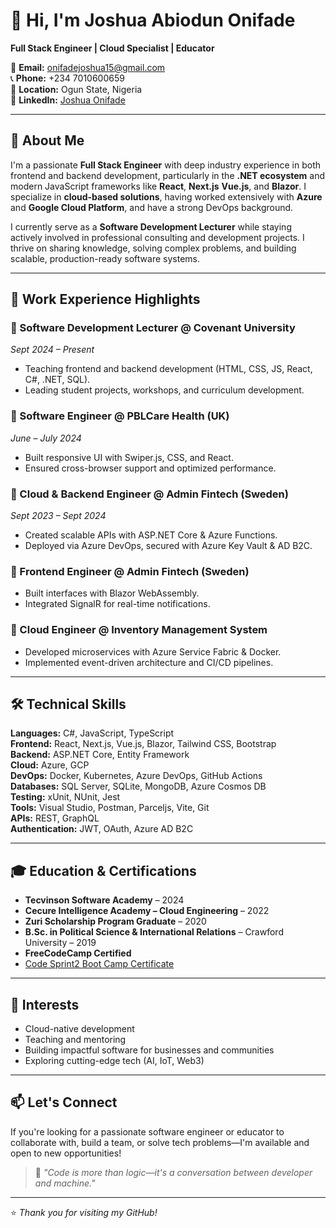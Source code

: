 # 👋 Hi, I'm Joshua Abiodun Onifade

**Full Stack Engineer | Cloud Specialist | Educator**

📧 **Email:** [onifadejoshua15@gmail.com](mailto:onifadejoshua15@gmail.com)  
📞 **Phone:** +234 7010600659  
📍 **Location:** Ogun State, Nigeria  
🔗 **LinkedIn:** [Joshua Onifade](https://www.linkedin.com/in/joshua-onifade-7b844322b)

---

## 🧠 About Me

I'm a passionate **Full Stack Engineer** with deep industry experience in both frontend and backend development, particularly in the **.NET ecosystem** and modern JavaScript frameworks like **React**, **Next.js** **Vue.js**, and **Blazor**. I specialize in **cloud-based solutions**, having worked extensively with **Azure** and **Google Cloud Platform**, and have a strong DevOps background.

I currently serve as a **Software Development Lecturer** while staying actively involved in professional consulting and development projects. I thrive on sharing knowledge, solving complex problems, and building scalable, production-ready software systems.

---

## 💼 Work Experience Highlights

### 🔹 Software Development Lecturer @ Covenant University  
*Sept 2024 – Present*
- Teaching frontend and backend development (HTML, CSS, JS, React, C#, .NET, SQL).
- Leading student projects, workshops, and curriculum development.

### 🔹 Software Engineer @ PBLCare Health (UK)  
*June – July 2024*
- Built responsive UI with Swiper.js, CSS, and React.
- Ensured cross-browser support and optimized performance.

### 🔹 Cloud & Backend Engineer @ Admin Fintech (Sweden)  
*Sept 2023 – Sept 2024*
- Created scalable APIs with ASP.NET Core & Azure Functions.
- Deployed via Azure DevOps, secured with Azure Key Vault & AD B2C.

### 🔹 Frontend Engineer @ Admin Fintech (Sweden)  
- Built interfaces with Blazor WebAssembly.
- Integrated SignalR for real-time notifications.

### 🔹 Cloud Engineer @ Inventory Management System  
- Developed microservices with Azure Service Fabric & Docker.
- Implemented event-driven architecture and CI/CD pipelines.

---

## 🛠 Technical Skills

**Languages:** C#, JavaScript, TypeScript  
**Frontend:** React, Next.js, Vue.js, Blazor, Tailwind CSS, Bootstrap  
**Backend:** ASP.NET Core, Entity Framework  
**Cloud:** Azure, GCP  
**DevOps:** Docker, Kubernetes, Azure DevOps, GitHub Actions  
**Databases:** SQL Server, SQLite, MongoDB, Azure Cosmos DB  
**Testing:** xUnit, NUnit, Jest  
**Tools:** Visual Studio, Postman, Parceljs, Vite, Git  
**APIs:** REST, GraphQL  
**Authentication:** JWT, OAuth, Azure AD B2C  

---

## 🎓 Education & Certifications

- **Tecvinson Software Academy** – 2024  
- **Cecure Intelligence Academy – Cloud Engineering** – 2022  
- **Zuri Scholarship Program Graduate** – 2020  
- **B.Sc. in Political Science & International Relations** – Crawford University – 2019  
- **FreeCodeCamp Certified**  
- [Code Sprint2 Boot Camp Certificate](https://certify.codesprint.in/verify/ABM4DK8n)

---

## 🌱 Interests

- Cloud-native development  
- Teaching and mentoring  
- Building impactful software for businesses and communities  
- Exploring cutting-edge tech (AI, IoT, Web3)

---

## 📫 Let's Connect

If you're looking for a passionate software engineer or educator to collaborate with, build a team, or solve tech problems—I'm available and open to new opportunities!

> 💬 _"Code is more than logic—it's a conversation between developer and machine."_  

---

⭐️ _Thank you for visiting my GitHub!_
